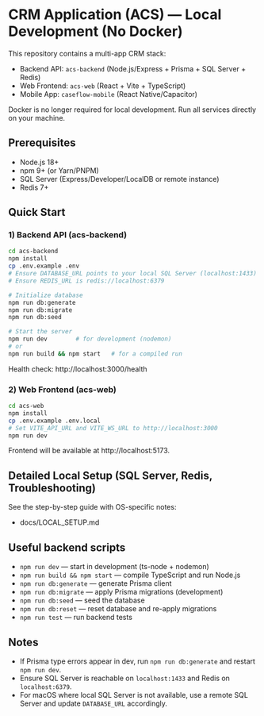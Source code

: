 # CRM Application (ACS) — Local Development (No Docker)

This repository contains a multi-app CRM stack:

- Backend API: `acs-backend` (Node.js/Express + Prisma + SQL Server + Redis)
- Web Frontend: `acs-web` (React + Vite + TypeScript)
- Mobile App: `caseflow-mobile` (React Native/Capacitor)

Docker is no longer required for local development. Run all services directly on your machine.

## Prerequisites

- Node.js 18+
- npm 9+ (or Yarn/PNPM)
- SQL Server (Express/Developer/LocalDB or remote instance)
- Redis 7+

## Quick Start

### 1) Backend API (acs-backend)

```bash
cd acs-backend
npm install
cp .env.example .env
# Ensure DATABASE_URL points to your local SQL Server (localhost:1433)
# Ensure REDIS_URL is redis://localhost:6379

# Initialize database
npm run db:generate
npm run db:migrate
npm run db:seed

# Start the server
npm run dev        # for development (nodemon)
# or
npm run build && npm start   # for a compiled run
```

Health check: http://localhost:3000/health

### 2) Web Frontend (acs-web)

```bash
cd acs-web
npm install
cp .env.example .env.local
# Set VITE_API_URL and VITE_WS_URL to http://localhost:3000
npm run dev
```

Frontend will be available at http://localhost:5173.

## Detailed Local Setup (SQL Server, Redis, Troubleshooting)

See the step-by-step guide with OS-specific notes:

- docs/LOCAL_SETUP.md

## Useful backend scripts

- `npm run dev` — start in development (ts-node + nodemon)
- `npm run build && npm start` — compile TypeScript and run Node.js
- `npm run db:generate` — generate Prisma client
- `npm run db:migrate` — apply Prisma migrations (development)
- `npm run db:seed` — seed the database
- `npm run db:reset` — reset database and re-apply migrations
- `npm run test` — run backend tests

## Notes

- If Prisma type errors appear in dev, run `npm run db:generate` and restart `npm run dev`.
- Ensure SQL Server is reachable on `localhost:1433` and Redis on `localhost:6379`.
- For macOS where local SQL Server is not available, use a remote SQL Server and update `DATABASE_URL` accordingly.

